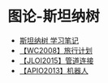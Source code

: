 # 图论-斯坦纳树

- [斯坦纳树 学习笔记](http://www.ebola.pro/article/notes/SteinerTree)
- [【WC2008】旅行计划](http://www.ebola.pro/article/solutions/wc2008_trans)
- [【JLOI2015】管道连接](http://www.ebola.pro/article/solutions/jloi2015_conduit)
- [【APIO2013】机器人](http://www.ebola.pro/article/solutions/apio2013_robot)
